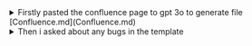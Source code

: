 <details>

<summary>Firstly pasted the confluence page to gpt 3o to generate file [Confluence.md](Confluence.md)</summary>

<details>
<summary>Prompt</summary>
TimeToAct DocumentAI Spec

Let's define a simple document format that could describe contract, procedure or any other business document in a structured way. It may be used to load this business data into AI Assistants like in ERC.

We’ll work with the documents.

Our documents will consist from blocks. Block is a logical piece of text like pagragraph. It can optionally have a head, number and body. Block body could contain:

    another block

    text

    list

    dictionary

Blocks could contain heterogenous content - texts, other blocks, dictionaries. 

List could contain only similar block items that also have number.
Document Layout

The document below describes a simple text format that could be deterministically parsed into JSON objects. This document is also a test suite! Code admonitions always come in pairs: first input and then json. 

When parser is implemented, parsed input should always produce output that is structurally similar to the expected json. Headline before the code blocks is the name of the text.

Data structures to parse document into could look like this in python:
from typing import List, Optional, Union, Dict, Literal
from pydantic import BaseModel, Field

# This type alias helps with readability and forward references.
ContentNode = Union[str, "Block", "ListBlock", "Dictionary"]


class Dictionary(BaseModel):
    """
    A distinct dictionary structure for key-value pairs.
    """
    kind: Literal["dict"]
    items: Dict[str, str] = Field(default_factory=dict)


class Block(BaseModel):
    """
    A general-purpose container for a 'section' or item.

    - 'number' can store a section number (e.g., "5", "5.1") if applicable.
    - 'head' is an optional heading for the block.
    - 'body' can hold any mix of strings, sub-blocks, dictionaries, or lists.
    """
    kind: Literal["block"]
    number: Optional[str] = None
    head: Optional[str] = None
    body: List[ContentNode] = Field(default_factory=list)


class ListBlock(BaseModel):
    """
    A container for a list of items, each item being a 'Block'.
    """
    kind: Literal["list"]
    items: List[Block] = Field(default_factory=list)


# Important for forward references within union types
Block.model_rebuild()
Specifications
Empty text

Empty text results in an empty document block
{
  "kind": "block"
}
Body

Plain text goes into the block body straight away. Different paragraphs are separated by the new lines.
First paragraph.
Second paragraph.

It will be parsed into:
{
  "kind": "block",
  "body": [
    "First paragraph.",
    "Second paragraph."
  ]
}

Note, that we strip and skip empty lines!
First paragraph.

Second paragraph.

results in:
{
  "kind": "block",
  "body": [
    "First paragraph.",
    "Second paragraph."
  ]
}
Head

Text marked with <head> goes directly into the head of the current block.
<head>Test Document</head>
Content
{ "kind": "block",
  "head": "Test Document",
    "body": [
        "Content"
    ]
}
Blocks

You've seen that the document is parsed in a root block. But everything is a block and blocks can be nested explicitly
<head>AI Coding Kata</head>
Let's get started with the kata
<block>
<head>Preface</head>
Here is a little story
</block>

This is how things get extracted:
{
  "kind": "block",
  "head": "AI Coding Kata",
  "body": [
    "Let's get started with the kata",
    {
      "kind": "block",
      "head": "Preface",
      "body": [
        "Here is a little story"
      ]
    }
  ]
}
Dictionaries

Dictionaries are used to capture key-value pairs, by default they are separated by ::
<dict sep=":">
Key One: Value One
Key Two: Value Two
Key Three: Value Three
</dict>

this will be parsed into:
{
  "kind": "block",
  "body": [
    {
      "kind": "dict",
      "items": {
        "Key One": "Value One",
        "Key Two": "Value Two",
        "Key Three": "Value Three"
      }
    }
  ]
}

But we can also have non-standard separator and empty values.
<dict sep="-">
Title - AI Coding - for TAT
Kata Number - 
</dict>
{
  "kind": "block",
  "body": [
    {
      "kind": "dict",
      "items": {
        "Title": "AI Coding - for TAT",
        "Kata Number": ""
      }
    }
  ]
}
Lists

Lists are very important! By default, each non-empty line is a list item. They go inside the root block. There are multiple kinds:

    . for ordered lists that are dot-separated

    * for bulleted lists

Note, that list item goes to head and number goes to number.
Ordered Lists
<list kind=".">
1. First
2. Second
</list>
{
  "kind": "block",
  "body": [
    {
      "kind": "list",
      "items": [
        { "kind": "block", "number": "1.", "head": "First"  },
        { "kind": "block", "number": "2.", "head":  "Second"  }
      ]
    }
  ]
}

As a convenience, nested lists are automatically detected.
<list kind=".">
1. First
2. Second
2.1. Subitem 1
2.2. Subitem 2    
</list>
{
  "kind": "block",
  "body": [
    {
      "kind": "list",
      "items": [
        { "kind": "block", "number": "1.", "head": "First" },
        { "kind": "block", "number": "2.", "head": "Second", "body": [ 
          { "kind": "list", "items": [ 
            { "kind": "block", "number": "2.1.", "head": "Subitem 1" }, 
            { "kind": "block", "number": "2.2.", "head": "Subitem 2" } 
          ] } 
        ] }
      ]
    }
  ]
}
    
Unordered lists

We can have unordered lists, too:
<list kind="*">
• First
• Second
    
• Third
</list>

They get parsed like this:
{
  "kind": "block",
  "body": [
    {
      "kind": "list",
      "items": [
        { "kind": "block", "number":"•", "head": "First" },
        { "kind": "block", "number":"•", "head": "Second" },
        { "kind": "block", "number":"•", "head": "Third" }
      ]
    }
  ]
}

And nesting can be done with "o"
<list kind="*">
• First
    o Subitem
• Second
• Third
</list>

this would be loaded as:
{
  "kind": "block",
  "body": [
    {
      "kind": "list",
      "items": [
        { "kind": "block", "number":"•", "head": "First", "body": [
          { "kind": "list", "items": [
            { "kind": "block", "number":"o", "head": "Subitem" }
          ] }
        ] },
        { "kind": "block", "number":"•", "head": "Second" },
        { "kind": "block", "number":"•", "head": "Third" }
      ]}
    ]}
Mixed lists

We can mix lists, but would need to designate different types separately with tags.
<list kind=".">
1. Beginning
2. Main 
2.1. Subsection
<list kind="*">
* Bullet 1
* Bullet 2
</list>
3. Ending
</list>  

this would be parsed into:
{
  "kind": "block",
  "body": [
    {
      "kind": "list",
      "items": [
        { "kind": "block", "number":"1.", "head": "Beginning" },
        { "kind": "block", "number":"2.", "head": "Main", "body": [
          { "kind": "list", "items": [
            { "kind": "block", "number":"*", "head": "Bullet 1" },
            { "kind": "block", "number":"*", "head": "Bullet 2" }
          ] }
        ] },
        { "kind": "block", "number":"2.1.", "head":  "Subsection" },
        { "kind": "block", "number":"3.",  "head":  "Ending" }
      ]
    }
  ]
}

              
Lists with content

Obviously, lists can have additional content. If something in the current list doesn't match the prefix, then it is treated as block body:
<list kind=".">
1. First
First body
2. Second
Some more text
<dict sep=":">
Key: Value
Another Key: Another Value
</dict>
</list>

it would parse into:
{
  "kind": "block",
  "body": [
    {
      "kind": "list",
      "items": [
        { "kind": "block", "number":"1.", "head": "First", "body": [
          "First body"
        ] },
        { "kind": "block", "number":"2.", "head":  "Second", "body": [
          "Some more text",
          {
            "kind": "dict",
            "items": {
              "Key": "Value",
              "Another Key": "Another Value"
            }
          }
        ] }
      ]
    }
  ]
}

this was a confluence page can you make me some markdown of it?
</details>

<details>
<summary>Answer</summary>
Below is a Markdown version of your TimeToAct DocumentAI Spec that you can copy into a Markdown file. It includes all the details, sections, and examples as described in your Confluence page.

---

# TimeToAct DocumentAI Spec

Let's define a simple document format that can describe a contract, procedure, or any other business document in a structured way. This format can be used to load business data into AI Assistants (as in ERC).

Our documents are built from **blocks**. A block is a logical piece of text (like a paragraph). Each block can optionally have:
- **head**
- **number**
- **body**

A block's body may contain:
- Another block
- Plain text
- A list
- A dictionary

> **Note:** Blocks can have heterogeneous content (texts, other blocks, dictionaries), while lists are composed of similar block items that also have a number.

---

## Document Layout

The document below describes a simple text format that can be deterministically parsed into JSON objects. This document also acts as a test suite, where code admonitions always come in pairs (first the input and then the expected JSON output).

---

## Python Data Structures

The following Python code shows one way to define the data structures for parsing the document into JSON using [Pydantic](https://pydantic-docs.helpmanual.io/):

```python
from typing import List, Optional, Union, Dict, Literal
from pydantic import BaseModel, Field

# This type alias helps with readability and forward references.
ContentNode = Union[str, "Block", "ListBlock", "Dictionary"]

class Dictionary(BaseModel):
    """
    A distinct dictionary structure for key-value pairs.
    """
    kind: Literal["dict"]
    items: Dict[str, str] = Field(default_factory=dict)

class Block(BaseModel):
    """
    A general-purpose container for a 'section' or item.
    
    - 'number' can store a section number (e.g., "5", "5.1") if applicable.
    - 'head' is an optional heading for the block.
    - 'body' can hold any mix of strings, sub-blocks, dictionaries, or lists.
    """
    kind: Literal["block"]
    number: Optional[str] = None
    head: Optional[str] = None
    body: List[ContentNode] = Field(default_factory=list)

class ListBlock(BaseModel):
    """
    A container for a list of items, each item being a 'Block'.
    """
    kind: Literal["list"]
    items: List[Block] = Field(default_factory=list)

# Important for forward references within union types
Block.model_rebuild()
```

---

## Specifications

### 1. Empty Text

Empty text results in an empty document block.

**Input (empty text):**

```
(empty)
```

**Output:**

```json
{
  "kind": "block"
}
```

---

### 2. Body (Plain Text)

Plain text is placed directly into the block's body. Different paragraphs are separated by new lines.

**Input:**

```
First paragraph.
Second paragraph.
```

**Output:**

```json
{
  "kind": "block",
  "body": [
    "First paragraph.",
    "Second paragraph."
  ]
}
```

> **Note:** Empty lines are stripped and skipped. For example, the input below:
>
> ```
> First paragraph.
>
> Second paragraph.
> ```
>
> still produces the same output.

---

### 3. Head

Text marked with `<head>` is extracted into the block's head.

**Input:**

```
<head>Test Document</head>
Content
```

**Output:**

```json
{
  "kind": "block",
  "head": "Test Document",
  "body": [
    "Content"
  ]
}
```

---

### 4. Blocks

Everything is a block, and blocks can be nested explicitly.

**Input:**

```
<head>AI Coding Kata</head>
Let's get started with the kata
<block>
<head>Preface</head>
Here is a little story
</block>
```

**Output:**

```json
{
  "kind": "block",
  "head": "AI Coding Kata",
  "body": [
    "Let's get started with the kata",
    {
      "kind": "block",
      "head": "Preface",
      "body": [
        "Here is a little story"
      ]
    }
  ]
}
```

---

### 5. Dictionaries

Dictionaries capture key-value pairs. By default, the keys and values are separated by the designated separator (`sep` attribute).

#### Example with Standard Separator (`:`)

**Input:**

```
<dict sep=":">
Key One: Value One
Key Two: Value Two
Key Three: Value Three
</dict>
```

**Output:**

```json
{
  "kind": "block",
  "body": [
    {
      "kind": "dict",
      "items": {
        "Key One": "Value One",
        "Key Two": "Value Two",
        "Key Three": "Value Three"
      }
    }
  ]
}
```

#### Example with a Non-standard Separator (`-`) and Empty Value

**Input:**

```
<dict sep="-">
Title - AI Coding - for TAT
Kata Number - 
</dict>
```

**Output:**

```json
{
  "kind": "block",
  "body": [
    {
      "kind": "dict",
      "items": {
        "Title": "AI Coding - for TAT",
        "Kata Number": ""
      }
    }
  ]
}
```

---

### 6. Lists

Lists can be of different types and are contained within the document's root block.

#### 6.1 Ordered Lists

Ordered lists use a dot (`.`) as the separator. The list item number goes into the block's number, and the text becomes the head.

**Example:**

**Input:**

```
<list kind=".">
1. First
2. Second
</list>
```

**Output:**

```json
{
  "kind": "block",
  "body": [
    {
      "kind": "list",
      "items": [
        { "kind": "block", "number": "1.", "head": "First" },
        { "kind": "block", "number": "2.", "head": "Second" }
      ]
    }
  ]
}
```

_Nested Ordered Lists:_

**Input:**

```
<list kind=".">
1. First
2. Second
2.1. Subitem 1
2.2. Subitem 2    
</list>
```

**Output:**

```json
{
  "kind": "block",
  "body": [
    {
      "kind": "list",
      "items": [
        { "kind": "block", "number": "1.", "head": "First" },
        { "kind": "block", "number": "2.", "head": "Second", "body": [ 
          { "kind": "list", "items": [ 
            { "kind": "block", "number": "2.1.", "head": "Subitem 1" }, 
            { "kind": "block", "number": "2.2.", "head": "Subitem 2" } 
          ] } 
        ] }
      ]
    }
  ]
}
```

---

#### 6.2 Unordered Lists

Unordered lists use symbols (like `•`) to denote items. These symbols go into the block's number, with the text in the head.

**Example:**

**Input:**

```
<list kind="*">
• First
• Second

• Third
</list>
```

**Output:**

```json
{
  "kind": "block",
  "body": [
    {
      "kind": "list",
      "items": [
        { "kind": "block", "number": "•", "head": "First" },
        { "kind": "block", "number": "•", "head": "Second" },
        { "kind": "block", "number": "•", "head": "Third" }
      ]
    }
  ]
}
```

_Nested Unordered Lists:_

**Input:**

```
<list kind="*">
• First
    o Subitem
• Second
• Third
</list>
```

**Output:**

```json
{
  "kind": "block",
  "body": [
    {
      "kind": "list",
      "items": [
        { "kind": "block", "number": "•", "head": "First", "body": [
          { "kind": "list", "items": [
            { "kind": "block", "number": "o", "head": "Subitem" }
          ] }
        ] },
        { "kind": "block", "number": "•", "head": "Second" },
        { "kind": "block", "number": "•", "head": "Third" }
      ]
    }
  ]
}
```

---

#### 6.3 Mixed Lists

Mixed lists allow combining different types of lists. Different list types must be designated with separate tags.

**Input:**

```
<list kind=".">
1. Beginning
2. Main 
2.1. Subsection
<list kind="*">
* Bullet 1
* Bullet 2
</list>
3. Ending
</list>
```

**Output:**

```json
{
  "kind": "block",
  "body": [
    {
      "kind": "list",
      "items": [
        { "kind": "block", "number": "1.", "head": "Beginning" },
        { "kind": "block", "number": "2.", "head": "Main", "body": [
          { "kind": "list", "items": [
            { "kind": "block", "number": "*", "head": "Bullet 1" },
            { "kind": "block", "number": "*", "head": "Bullet 2" }
          ] }
        ] },
        { "kind": "block", "number": "2.1.", "head": "Subsection" },
        { "kind": "block", "number": "3.", "head": "Ending" }
      ]
    }
  ]
}
```

---

### 7. Lists with Additional Content

List items can include additional content. Lines that do not match the list item prefix are treated as part of the block body.

**Input:**

```
<list kind=".">
1. First
First body
2. Second
Some more text
<dict sep=":">
Key: Value
Another Key: Another Value
</dict>
</list>
```

**Output:**

```json
{
  "kind": "block",
  "body": [
    {
      "kind": "list",
      "items": [
        { "kind": "block", "number": "1.", "head": "First", "body": [
          "First body"
        ] },
        { "kind": "block", "number": "2.", "head": "Second", "body": [
          "Some more text",
          {
            "kind": "dict",
            "items": {
              "Key": "Value",
              "Another Key": "Another Value"
            }
          }
        ] }
      ]
    }
  ]
}
```

---

This Markdown file serves as both a specification and a test suite for the TimeToAct DocumentAI parser. You can extend or modify this as needed for your specific use case.

</details>

</details>

<details>
<summary>Then i asked about any bugs in the template</summary>

<details>
<summary>Prompt</summary>
are there any bugs in this document you can find and fix them for me please and only print me the fixed adjustments and tell me where to replace them
</details>



<details>
<summary>Answer</summary>
Below is the corrected JSON output where the "2.1. Subsection" block is nested within the "body" of the "2. Main" block:

```json
{
  "kind": "block",
  "body": [
    {
      "kind": "list",
      "items": [
        { "kind": "block", "number": "1.", "head": "Beginning" },
        { "kind": "block", "number": "2.", "head": "Main", "body": [
          { "kind": "list", "items": [
            { "kind": "block", "number": "*", "head": "Bullet 1" },
            { "kind": "block", "number": "*", "head": "Bullet 2" }
          ] },
          { "kind": "block", "number": "2.1.", "head": "Subsection" }
        ] },
        { "kind": "block", "number": "3.", "head": "Ending" }
      ]
    }
  ]
}
```
</details>
</details>

